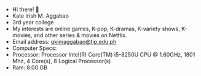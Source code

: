 <!---
kimaggabao-tip/kimaggabao-tip is a ✨ special ✨ repository because its `README.md` (this file) appears on your GitHub profile.
You can click the Preview link to take a look at your changes.
--->
- Hi there! 👋
- Kate Irish M. Aggabao
- 3rd year college
- My interests are online games, K-pop, K-dramas, K-variety shows, K-movies, and other series & movies on Netflix.
- Email address: qkimaggabao@tip.edu.ph
- Computer Specs:
- Processor: Processor	Intel(R) Core(TM) i5-8250U CPU @ 1.60GHz, 1801 Mhz, 4 Core(s), 8 Logical Processor(s)
- Ram: 8.00 GB

